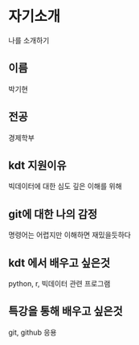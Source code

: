 # 자기소개
나를 소개하기

## 이름
박기현

## 전공 
경제학부

## kdt  지원이유
빅데이터에 대한 심도 깊은 이해를 위해

## git에 대한 나의 감정
명령어는 어렵지만 이해하면 재밌을듯하다

## kdt 에서 배우고 싶은것
python, r, 빅데이터 관련 프로그램

## 특강을 통해 배우고 싶은것
git, github 응용